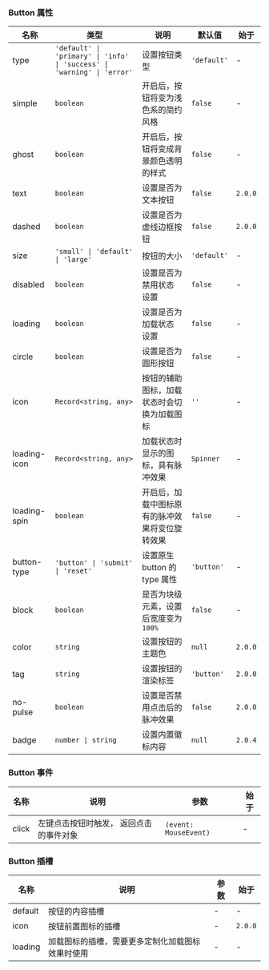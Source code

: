 ### Button 属性

| 名称         | 类型                                                                    | 说明                                           | 默认值      | 始于    |
| ------------ | ----------------------------------------------------------------------- | ---------------------------------------------- | ----------- | ------- |
| type         | `'default' \| 'primary' \| 'info' \| 'success' \| 'warning' \| 'error'` | 设置按钮类型                                   | `'default'` | -       |
| simple       | `boolean`                                                               | 开启后，按钮将变为浅色系的简约风格             | `false`     | -       |
| ghost        | `boolean`                                                               | 开启后，按钮将变成背景颜色透明的样式           | `false`     | -       |
| text         | `boolean`                                                               | 设置是否为文本按钮                             | `false`     | `2.0.0` |
| dashed       | `boolean`                                                               | 设置是否为虚线边框按钮                         | `false`     | `2.0.0` |
| size         | `'small' \| 'default' \| 'large'`                                       | 按钮的大小                                     | `'default'` | -       |
| disabled     | `boolean`                                                               | 设置是否为禁用状态 设置                        | `false`     | -       |
| loading      | `boolean`                                                               | 设置是否为加载状态 设置                        | `false`     | -       |
| circle       | `boolean`                                                               | 设置是否为圆形按钮                             | `false`     | -       |
| icon         | `Record<string, any>`                                                   | 按钮的辅助图标，加载状态时会切换为加载图标     | `''`        | -       |
| loading-icon | `Record<string, any>`                                                   | 加载状态时显示的图标，具有脉冲效果             | `Spinner`   | -       |
| loading-spin | `boolean`                                                               | 开启后，加载中图标原有的脉冲效果将变位旋转效果 | `false`     | -       |
| button-type  | `'button' \| 'submit' \| 'reset'`                                       | 设置原生 button 的 type 属性                   | `'button'`  | -       |
| block        | `boolean`                                                               | 是否为块级元素，设置后宽度变为 `100%`          | `false`     | -       |
| color        | `string`                                                                | 设置按钮的主题色                               | `null`      | `2.0.0` |
| tag          | `string`                                                                | 设置按钮的渲染标签                             | `'button'`  | `2.0.0` |
| no-pulse     | `boolean`                                                               | 设置是否禁用点击后的脉冲效果                   | `false`     | `2.0.0` |
| badge        | `number \| string`                                                      | 设置内置徽标内容                               | `null`      | `2.0.4` |

### Button 事件

| 名称  | 说明                                    | 参数                  | 始于 |
| ----- | --------------------------------------- | --------------------- | ---- |
| click | 左键点击按钮时触发， 返回点击的事件对象 | `(event: MouseEvent)` | -    |

### Button 插槽

| 名称    | 说明                                             | 参数 | 始于    |
| ------- | ------------------------------------------------ | ---- | ------- |
| default | 按钮的内容插槽                                   | -    | -       |
| icon    | 按钮前置图标的插槽                               | -    | `2.0.0` |
| loading | 加载图标的插槽，需要更多定制化加载图标效果时使用 | -    | -       |
